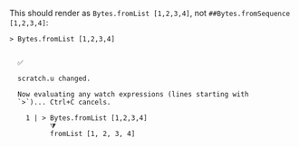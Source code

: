 
This should render as `Bytes.fromList [1,2,3,4]`, not `##Bytes.fromSequence [1,2,3,4]`:

```unison
> Bytes.fromList [1,2,3,4]
```

```ucm

  ✅
  
  scratch.u changed.
  
  Now evaluating any watch expressions (lines starting with
  `>`)... Ctrl+C cancels.

    1 | > Bytes.fromList [1,2,3,4]
          ⧩
          fromList [1, 2, 3, 4]

```
